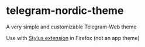 # telegram-nordic-theme
A very simple and customizable Telegram-Web theme

Use with [Stylus extension](https://addons.mozilla.org/en-US/firefox/addon/styl-us/) in Firefox (not an app theme)
